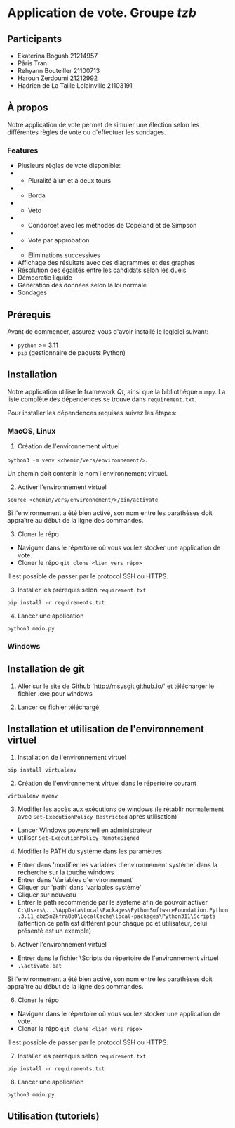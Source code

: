 # Application de vote. Groupe _tzb_

## Participants

- Ekaterina Bogush 21214957
- Pâris Tran
- Rehyann Bouteiller 21100713
- Haroun Zerdoumi 21212992
- Hadrien de La Taille Lolainville 21103191

## À propos

Notre application de vote permet de simuler une élection selon les différentes règles de vote ou d'effectuer les sondages.

### Features

- Plusieurs règles de vote disponible:
- - Pluralité à un et à deux tours
- - Borda
- - Veto
- - Condorcet avec les méthodes de Copeland et de Simpson
- - Vote par approbation
- - Eliminations successives
- Affichage des résultats avec des diagrammes et des graphes
- Résolution des égalités entre les candidats selon les duels
- Démocratie liquide
- Génération des données selon la loi normale
- Sondages

## Prérequis

Avant de commencer, assurez-vous d'avoir installé le logiciel suivant:

- `python` >= 3.11
- `pip` (gestionnaire de paquets Python)

## Installation

Notre application utilise le framework _Qt_, ainsi que la bibliothéque `numpy`. La liste complète des dépendences se trouve dans `requirement.txt`.

Pour installer les dépendences requises suivez les étapes:

### MacOS, Linux

1. Création de l'environnement virtuel

`python3 -m venv <chemin/vers/environnement/>`.

Un chemin doit contenir le nom l'environnement virtuel.

2. Activer l'environnement virtuel

`source <chemin/vers/environnement/>/bin/activate`

Si l'environnement a été bien activé, son nom entre les parathèses doit appraître au début de la ligne des commandes.

3. Cloner le répo

- Naviguer dans le répertoire où vous voulez stocker une application de vote.
- Cloner le répo `git clone <lien_vers_répo>`

Il est possible de passer par le protocol SSH ou HTTPS.

3. Installer les prérequis selon `requirement.txt`

`pip install -r requirements.txt`

4. Lancer une application

`python3 main.py`

### Windows

## Installation de git

1. Aller sur le site de Github 'http://msysgit.github.io/' et télécharger le fichier .exe pour windows 

2. Lancer ce fichier téléchargé

## Installation et utilisation de l'environnement virtuel

1. Installation de l'environnement virtuel

`pip install virtualenv`

2. Création de l'environnement virtuel dans le répertoire courant

`virtualenv myenv`

3. Modifier les accès aux exécutions de windows (le rétablir normalement avec `Set-ExecutionPolicy Restricted` après utilisation)

- Lancer Windows powershell en administrateur
- utiliser `Set-ExecutionPolicy RemoteSigned`

4. Modifier le PATH du système dans les paramètres

- Entrer dans 'modifier les variables d'environnement système' dans la recherche sur la touche windows
- Entrer dans 'Variables d'environnement'
- Cliquer sur 'path' dans 'variables système' 
- Cliquer sur nouveau
- Entrer le path recommendé par le système afin de pouvoir activer
`C:\Users\...\AppData\Local\Packages\PythonSoftwareFoundation.Python.3.11_qbz5n2kfra8p0\LocalCache\local-packages\Python311\Scripts`
(attention ce path est différent pour chaque pc et utilisateur, celui présenté est un exemple)

5. Activer l'environnement virtuel

- Entrer dans le fichier \Scripts du répertoire de l'environnement virtuel 
- `.\activate.bat`

Si l'environnement a été bien activé, son nom entre les parathèses doit appraître au début de la ligne des commandes.

6. Cloner le répo

- Naviguer dans le répertoire où vous voulez stocker une application de vote.
- Cloner le répo `git clone <lien_vers_répo>`

Il est possible de passer par le protocol SSH ou HTTPS.

7. Installer les prérequis selon `requirement.txt`

`pip install -r requirements.txt`

8. Lancer une application

`python3 main.py`

## Utilisation (tutoriels)
